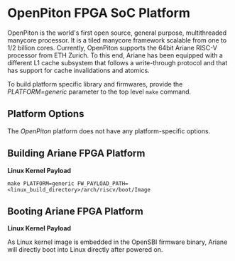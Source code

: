OpenPiton FPGA SoC Platform
========================
OpenPiton is the world's first open source, general purpose, multithreaded
manycore processor. It is a tiled manycore framework scalable from one to
1/2 billion cores. Currently, OpenPiton supports the 64bit Ariane RISC-V
processor from ETH Zurich. To this end, Ariane has been equipped with a
different L1 cache subsystem that follows a write-through protocol and that has
support for cache invalidations and atomics.

To build platform specific library and firmwares, provide the *PLATFORM=generic*
parameter to the top level `make` command.

Platform Options
----------------

The *OpenPiton* platform does not have any platform-specific options.

Building Ariane FPGA Platform
-----------------------------

**Linux Kernel Payload**

```
make PLATFORM=generic FW_PAYLOAD_PATH=<linux_build_directory>/arch/riscv/boot/Image
```

Booting Ariane FPGA Platform
----------------------------

**Linux Kernel Payload**

As Linux kernel image is embedded in the OpenSBI firmware binary, Ariane will
directly boot into Linux directly after powered on.
